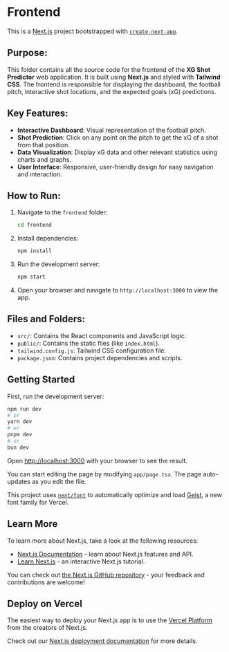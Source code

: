 # Frontend

This is a [Next.js](https://nextjs.org) project bootstrapped with [`create-next-app`](https://nextjs.org/docs/app/api-reference/cli/create-next-app).

## Purpose:
This folder contains all the source code for the frontend of the **XG Shot Predictor** web application. It is built using **Next.js** and styled with **Tailwind CSS**. The frontend is responsible for displaying the dashboard, the football pitch, interactive shot locations, and the expected goals (xG) predictions.

## Key Features:
- **Interactive Dashboard**: Visual representation of the football pitch.
- **Shot Prediction**: Click on any point on the pitch to get the xG of a shot from that position.
- **Data Visualization**: Display xG data and other relevant statistics using charts and graphs.
- **User Interface**: Responsive, user-friendly design for easy navigation and interaction.

## How to Run:
1. Navigate to the `frontend` folder:
    ```bash
    cd frontend
    ```
2. Install dependencies:
    ```bash
    npm install
    ```
3. Run the development server:
    ```bash
    npm start
    ```
4. Open your browser and navigate to `http://localhost:3000` to view the app.

## Files and Folders:
- `src/`: Contains the React components and JavaScript logic.
- `public/`: Contains the static files (like `index.html`).
- `tailwind.config.js`: Tailwind CSS configuration file.
- `package.json`: Contains project dependencies and scripts.


## Getting Started

First, run the development server:

```bash
npm run dev
# or
yarn dev
# or
pnpm dev
# or
bun dev
```

Open [http://localhost:3000](http://localhost:3000) with your browser to see the result.

You can start editing the page by modifying `app/page.tsx`. The page auto-updates as you edit the file.

This project uses [`next/font`](https://nextjs.org/docs/app/building-your-application/optimizing/fonts) to automatically optimize and load [Geist](https://vercel.com/font), a new font family for Vercel.

## Learn More

To learn more about Next.js, take a look at the following resources:

- [Next.js Documentation](https://nextjs.org/docs) - learn about Next.js features and API.
- [Learn Next.js](https://nextjs.org/learn) - an interactive Next.js tutorial.

You can check out [the Next.js GitHub repository](https://github.com/vercel/next.js) - your feedback and contributions are welcome!

## Deploy on Vercel

The easiest way to deploy your Next.js app is to use the [Vercel Platform](https://vercel.com/new?utm_medium=default-template&filter=next.js&utm_source=create-next-app&utm_campaign=create-next-app-readme) from the creators of Next.js.

Check out our [Next.js deployment documentation](https://nextjs.org/docs/app/building-your-application/deploying) for more details.
